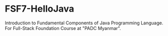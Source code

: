 # FSF7-HelloJava
Introduction to Fundamental Components of Java Programming Language. For Full-Stack Foundation Course at "PADC Myanmar".

